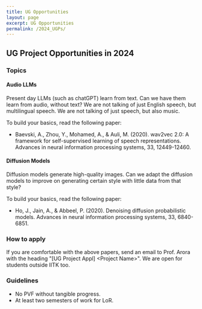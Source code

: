 ```yaml
---
title: UG Opportunities
layout: page
excerpt: UG Opportunities
permalink: /2024_UGPs/
---
```


## UG Project Opportunities in 2024

### Topics

#### Audio LLMs
Present day LLMs (such as chatGPT) learn from text. Can we have them learn from audio, without text? We are not talking of just English speech, but multilingual speech. We are not talking of just speech, but also music. 

To build your basics, read the following paper:
- Baevski, A., Zhou, Y., Mohamed, A., & Auli, M. (2020). wav2vec 2.0: A framework for self-supervised learning of speech representations. Advances in neural information processing systems, 33, 12449-12460.

#### Diffusion Models
Diffusion models generate high-quality images.
Can we adapt the diffusion models to improve on generating certain style with little data from that style?

To build your basics, read the following paper:
- Ho, J., Jain, A., & Abbeel, P. (2020). Denoising diffusion probabilistic models. Advances in neural information processing systems, 33, 6840-6851.

### How to apply
If you are comfortable with the above papers, 
send an email to Prof. Arora with the heading "[UG Project Appl] \<Project Name\>".
We are open for students outside IITK too.

### Guidelines
- No PVF without tangible progress. 
- At least two semesters of work for LoR.

